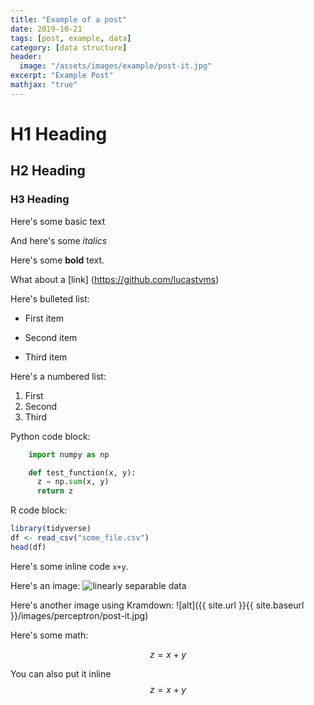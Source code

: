 ```yaml
---
title: "Example of a post"
date: 2019-10-21
tags: [post, example, data]
category: [data structure]
header:
  image: "/assets/images/example/post-it.jpg"
excerpt: "Example Post"
mathjax: "true"
---
```


# H1 Heading

## H2 Heading

### H3 Heading

Here's some basic text

And here's some *italics*

Here's some **bold** text.

What about a [link] (https://github.com/lucastvms)

Here's  bulleted list:
* First item
+ Second item
- Third item

Here's a numbered list:
1. First
2. Second
3. Third

Python code block:
```python
    import numpy as np

    def test_function(x, y):
      z = np.sum(x, y)
      return z
```

R code block:
```r
library(tidyverse)
df <- read_csv("some_file.csv")
head(df)
```

Here's some inline code `x+y`.

Here's an image:
<img src="{{ site.url }}{{ site.baseurl }}/assets/images/example/example.jpg" alt="linearly separable data">

Here's another image using Kramdown:
![alt]({{ site.url }}{{ site.baseurl }}/images/perceptron/post-it.jpg)

Here's some math:

$$z=x+y$$

You can also put it inline $$z=x+y$$
